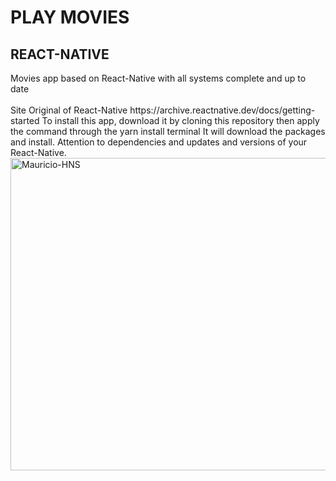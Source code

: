 <h1>PLAY MOVIES</h1>
<h2>REACT-NATIVE</h2>
Movies app based on React-Native with all systems complete and up to date
<br></br>
Site Original of React-Native https://archive.reactnative.dev/docs/getting-started
To install this app, download it by cloning this repository then apply the command through the yarn install terminal
It will download the packages and install.
Attention to dependencies and updates and versions of your React-Native.
<div a href="https://qgdocelular.com/wp-content/uploads/2021/06/5d13897f-20b4-4889-989e-943068bdfdbb_moca-assistindo-tv-no-celular.jpg" 
      href="estilo.css"></a> 
</div>
 <a href="default.asp">
<img src="https://qgdocelular.com/wp-content/uploads/2021/06/5d13897f-20b4-4889-989e-943068bdfdbb_moca-assistindo-tv-no-celular.jpg" 
     alt="Mauricio-HNS" style="width:1500px;height:500px;">
</a> 
